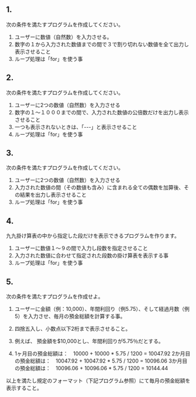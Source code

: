 ## 1. 
次の条件を満たすプログラムを作成してください。
1. ユーザーに数値（自然数）を入力させる。
2. 数字の１から入力された数値までの間で３で割り切れない数値を全て出力し表示させること
3. ループ処理は「for」を使う事


## 2. 
次の条件を満たすプログラムを作成してください。
1. ユーザーに2つの数値（自然数）を入力させる
2. 数字の１～１０００までの間で、入力された数値の公倍数だけを出力し表示させること
3. 一つも表示されないときは、「---」と表示させること
4. ループ処理は「for」を使う事


## 3. 
次の条件を満たすプログラムを作成してください。
1. ユーザーに2つの数値（自然数）を入力させる
2. 入力された数値の間（その数値も含み）に含まれる全ての偶数を加算後、その結果を出力し表示させること
3. ループ処理は「for」を使う事

## 4. 
九九掛け算表の中から指定した段だけを表示できるプログラムを作ります。
1. ユーザーに数値１～９の間で入力し段数を指定させること
2. 入力された数値に合わせて指定された段数の掛け算表を表示する事
3. ループ処理は「for」を使う事


## 5. 
次の条件を満たすプログラムを作成せよ。 
1. ユーザーに金額（例：10,000）、年間利回り（例5.75）、そして経過月数（例5）を入力させ、毎月の預金総額を計算する事。

2. 四捨五入し、小数点以下2桁まで表示させること。

3. 例えば、 預金額を$10,000とし、年間利回りが5.75％だとする。

4. 1ヶ月目の預金総額は：　10000 + 10000 * 5.75 / 1200 = 10047.92 
   2か月目の預金総額は：　10047.92 + 10047.92 * 5.75 / 1200 = 10096.06 
   3か月目の預金総額は：　10096.06 + 10096.06 * 5.75 / 1200 = 10144.44

以上を満たし規定のフォーマット（下記プログラム参照）にて毎月の預金総額を表示すること。
